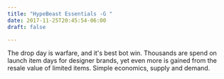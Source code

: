 ```yaml
---
title: "HypeBeast Essentials -G "
date: 2017-11-25T20:45:54-06:00
draft: false

---
```

The drop day is warfare, and it's best bot win. Thousands are spend on launch item days for designer brands, yet even more is gained from the resale value of limited items. Simple economics, supply and demand. 





